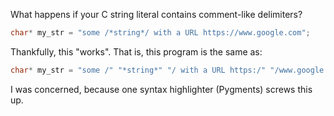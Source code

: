 What happens if your C string literal contains comment-like delimiters?

```c
char* my_str = "some /*string*/ with a URL https://www.google.com";
```

Thankfully, this "works". That is, this program is the same as:

```c
char* my_str = "some /" "*string*" "/ with a URL https:/" "/www.google.com";
```

I was concerned, because one syntax highlighter (Pygments) screws this up.

